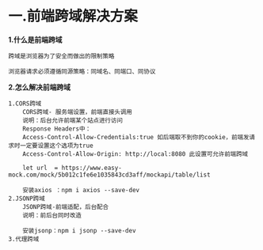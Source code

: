 # 一.前端跨域解决方案
 **1.什么是前端跨域**

    跨域是浏览器为了安全而做出的限制策略

    浏览器请求必须遵循同源策略：同域名、同端口、同协议

**2.怎么解决前端跨域**

    1.CORS跨域
        CORS跨域- 服务端设置，前端直接头调用
        说明：后台允许前端某个站点进行访问
        Response Headers中：
        Access-Control-Allow-Credentials:true 如后端取不到你的cookie，前端发请求时一定要设置这个选项为true
        Access-Control-Allow-Origin: http://local:8080 此设置可允许前端跨域

        let url  = https://www.easy-mock.com/mock/5b012c1fe6e1035843cd3aff/mockapi/table/list

        安装axios ：npm i axios --save-dev
    2.JSONP跨域
        JSONP跨域-前端适配，后台配合
        说明：前后台同时改造

        安装jsonp：npm i jsonp --save-dev
    3.代理跨域

    